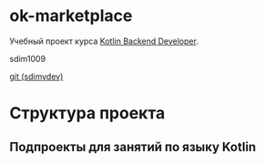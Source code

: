 # ok-marketplace

Учебный проект курса
[Kotlin Backend Developer](https://otus.ru/lessons/kotlin/?int_source=courses_catalog&int_term=programming).

sdim1009

[git (sdimydev)](https://github.com/sdimdev/kotlin_lessons)

# Структура проекта

## Подпроекты для занятий по языку Kotlin
